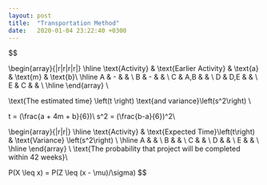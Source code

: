 ```yaml
---
layout: post
title:  "Transportation Method"
date:   2020-01-04 23:22:40 +0300
---
```

$$

\begin{array}{|r|r|r|r|} \hline
\text{Activity} & \text{Earlier Activity} & \text{a} & \text{m} & \text{b}\\ \hline
         A &   - &   & \\
         B &   - &   &  \\
         C &   A,B & &  \\
         D &   D,E & &   \\
         E &   C &   &   \\ \hline
\end{array} \\

\text{The estimated time} \left(t \right) \text{and variance}\left(s^2\right) \\

t = (\frac{a + 4m + b}{6})\\
s^2 = (\frac{b-a}{6})^2\\

\begin{array}{|r|r|} \hline
\text{Activity} & \text{Expected Time}\left(t\right) & \text{Variance} \left(s^2\right) \\ \hline
         A &   &   \\
         B &   &   \\
         C &   &   \\
         D &   &   \\
         E &   &   \\ \hline
\end{array} \\
\text{The probability that project will be completed within 42 weeks}\\

P(X \leq x) = P(Z \leq (x - \mu)/\sigma)
$$
